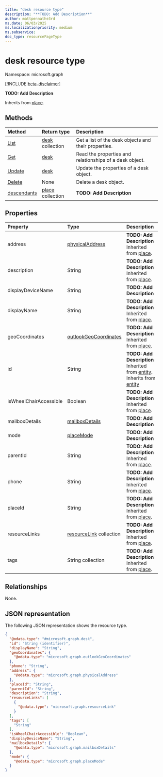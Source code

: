 ```yaml
---
title: "desk resource type"
description: "**TODO: Add Description**"
author: mattpennathe3rd
ms.date: 06/03/2025
ms.localizationpriority: medium
ms.subservice:
doc_type: resourcePageType
---
```


# desk resource type

Namespace: microsoft.graph

[!INCLUDE [beta-disclaimer](../../includes/beta-disclaimer.md)]

**TODO: Add Description**


Inherits from [place](../resources/place.md).


## Methods
|Method|Return type|Description|
|:---|:---|:---|
|[List](../api/desk-list.md)|[desk](../resources/desk.md) collection|Get a list of the desk objects and their properties.|
|[Get](../api/desk-get.md)|[desk](../resources/desk.md)|Read the properties and relationships of a desk object.|
|[Update](../api/desk-update.md)|[desk](../resources/desk.md)|Update the properties of a desk object.|
|[Delete](../api/desk-delete.md)|None|Delete a desk object.|
|[descendants](../api/desk-descendants.md)|[place](../resources/place.md) collection|**TODO: Add Description**|

## Properties
|Property|Type|Description|
|:---|:---|:---|
|address|[physicalAddress](../resources/physicaladdress.md)|**TODO: Add Description** Inherited from [place](../resources/place.md).|
|description|String|**TODO: Add Description** Inherited from [place](../resources/place.md).|
|displayDeviceName|String|**TODO: Add Description**|
|displayName|String|**TODO: Add Description** Inherited from [place](../resources/place.md).|
|geoCoordinates|[outlookGeoCoordinates](../resources/outlookgeocoordinates.md)|**TODO: Add Description** Inherited from [place](../resources/place.md).|
|id|String|**TODO: Add Description** Inherited from [entity](../resources/entity.md). Inherits from [entity](../resources/entity.md)|
|isWheelChairAccessible|Boolean|**TODO: Add Description** Inherited from [place](../resources/place.md).|
|mailboxDetails|[mailboxDetails](../resources/mailboxdetails.md)|**TODO: Add Description**|
|mode|[placeMode](../resources/placemode.md)|**TODO: Add Description**|
|parentId|String|**TODO: Add Description** Inherited from [place](../resources/place.md).|
|phone|String|**TODO: Add Description** Inherited from [place](../resources/place.md).|
|placeId|String|**TODO: Add Description** Inherited from [place](../resources/place.md).|
|resourceLinks|[resourceLink](../resources/resourcelink.md) collection|**TODO: Add Description** Inherited from [place](../resources/place.md).|
|tags|String collection|**TODO: Add Description** Inherited from [place](../resources/place.md).|

## Relationships
None.

## JSON representation
The following JSON representation shows the resource type.
<!-- {
  "blockType": "resource",
  "keyProperty": "id",
  "@odata.type": "microsoft.graph.desk",
  "baseType": "microsoft.graph.place",
  "openType": false
}
-->
``` json
{
  "@odata.type": "#microsoft.graph.desk",
  "id": "String (identifier)",
  "displayName": "String",
  "geoCoordinates": {
    "@odata.type": "microsoft.graph.outlookGeoCoordinates"
  },
  "phone": "String",
  "address": {
    "@odata.type": "microsoft.graph.physicalAddress"
  },
  "placeId": "String",
  "parentId": "String",
  "description": "String",
  "resourceLinks": [
    {
      "@odata.type": "microsoft.graph.resourceLink"
    }
  ],
  "tags": [
    "String"
  ],
  "isWheelChairAccessible": "Boolean",
  "displayDeviceName": "String",
  "mailboxDetails": {
    "@odata.type": "microsoft.graph.mailboxDetails"
  },
  "mode": {
    "@odata.type": "microsoft.graph.placeMode"
  }
}
```

